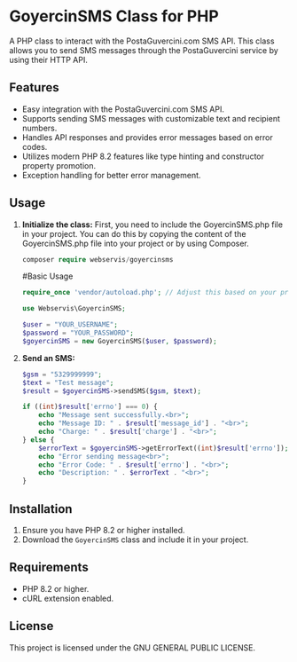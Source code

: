 # GoyercinSMS Class for PHP

A PHP class to interact with the PostaGuvercini.com SMS API. This class allows you to send SMS messages through the PostaGuvercini service by using their HTTP API.

## Features

- Easy integration with the PostaGuvercini.com SMS API.
- Supports sending SMS messages with customizable text and recipient numbers.
- Handles API responses and provides error messages based on error codes.
- Utilizes modern PHP 8.2 features like type hinting and constructor property promotion.
- Exception handling for better error management.

## Usage

1. **Initialize the class:**
    First, you need to include the GoyercinSMS.php file in your project. You can do this by copying the content of the GoyercinSMS.php file into your project or by using Composer.
    ```php
    composer require webservis/goyercinsms
    ```
    #Basic Usage
    
    ```php
    require_once 'vendor/autoload.php'; // Adjust this based on your project's structure

    use Webservis\GoyercinSMS;

    $user = "YOUR_USERNAME";
    $password = "YOUR_PASSWORD";
    $goyercinSMS = new GoyercinSMS($user, $password);
    ```

2. **Send an SMS:**
    ```php
    $gsm = "5329999999";
    $text = "Test message";
    $result = $goyercinSMS->sendSMS($gsm, $text);

    if ((int)$result['errno'] === 0) {
        echo "Message sent successfully.<br>";
        echo "Message ID: " . $result['message_id'] . "<br>";
        echo "Charge: " . $result['charge'] . "<br>";
    } else {
        $errorText = $goyercinSMS->getErrorText((int)$result['errno']);
        echo "Error sending message<br>";
        echo "Error Code: " . $result['errno'] . "<br>";
        echo "Description: " . $errorText . "<br>";
    }
    ```

## Installation

1. Ensure you have PHP 8.2 or higher installed.
2. Download the `GoyercinSMS` class and include it in your project.

## Requirements

- PHP 8.2 or higher.
- cURL extension enabled.

## License

This project is licensed under the GNU GENERAL PUBLIC LICENSE.
